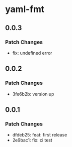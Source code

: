 # yaml-fmt

## 0.0.3

### Patch Changes

- fix: undefined error

## 0.0.2

### Patch Changes

- 3fe6b2b: version up

## 0.0.1

### Patch Changes

- dfdeb25: feat: first release
- 2e9bac1: fix: ci test
